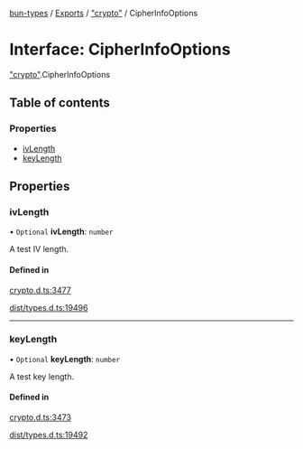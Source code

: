 [bun-types](../README.md) / [Exports](../modules.md) / ["crypto"](../modules/crypto_.md) / CipherInfoOptions

# Interface: CipherInfoOptions

["crypto"](../modules/crypto_.md).CipherInfoOptions

## Table of contents

### Properties

- [ivLength](crypto_.CipherInfoOptions.md#ivlength)
- [keyLength](crypto_.CipherInfoOptions.md#keylength)

## Properties

### ivLength

• `Optional` **ivLength**: `number`

A test IV length.

#### Defined in

[crypto.d.ts:3477](https://github.com/valgaze/bun-types/blob/5e53f27/crypto.d.ts#L3477)

[dist/types.d.ts:19496](https://github.com/valgaze/bun-types/blob/5e53f27/dist/types.d.ts#L19496)

___

### keyLength

• `Optional` **keyLength**: `number`

A test key length.

#### Defined in

[crypto.d.ts:3473](https://github.com/valgaze/bun-types/blob/5e53f27/crypto.d.ts#L3473)

[dist/types.d.ts:19492](https://github.com/valgaze/bun-types/blob/5e53f27/dist/types.d.ts#L19492)
